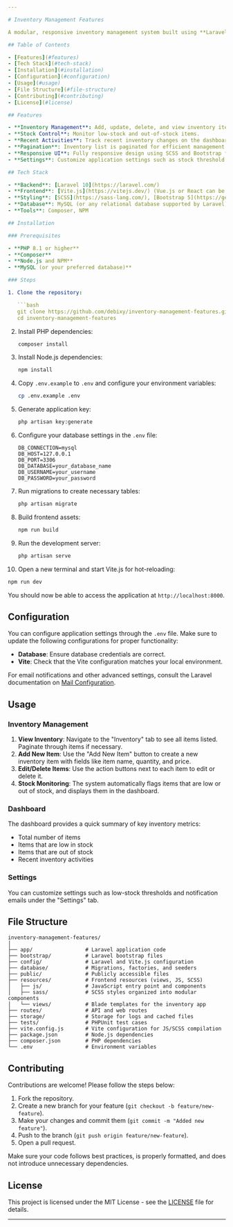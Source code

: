 ```yaml
---

# Inventory Management Features

A modular, responsive inventory management system built using **Laravel** and **Vite.js**. This application allows users to track inventory items, manage stock levels, and handle day-to-day inventory-related operations in an efficient and user-friendly interface.

## Table of Contents

- [Features](#features)
- [Tech Stack](#tech-stack)
- [Installation](#installation)
- [Configuration](#configuration)
- [Usage](#usage)
- [File Structure](#file-structure)
- [Contributing](#contributing)
- [License](#license)

## Features

- **Inventory Management**: Add, update, delete, and view inventory items.
- **Stock Control**: Monitor low-stock and out-of-stock items.
- **Recent Activities**: Track recent inventory changes on the dashboard.
- **Pagination**: Inventory list is paginated for efficient management of large data sets.
- **Responsive UI**: Fully responsive design using SCSS and Bootstrap for different screen sizes.
- **Settings**: Customize application settings such as stock threshold alerts and notification email.

## Tech Stack

- **Backend**: [Laravel 10](https://laravel.com/)
- **Frontend**: [Vite.js](https://vitejs.dev/) (Vue.js or React can be integrated if needed)
- **Styling**: [SCSS](https://sass-lang.com/), [Bootstrap 5](https://getbootstrap.com/)
- **Database**: MySQL (or any relational database supported by Laravel)
- **Tools**: Composer, NPM

## Installation

### Prerequisites

- **PHP 8.1 or higher**
- **Composer**
- **Node.js and NPM**
- **MySQL (or your preferred database)**

### Steps

1. Clone the repository:

   ```bash
   git clone https://github.com/debixy/inventory-management-features.git
   cd inventory-management-features
   ```

2. Install PHP dependencies:

   ```bash
   composer install
   ```

3. Install Node.js dependencies:

   ```bash
   npm install
   ```

4. Copy `.env.example` to `.env` and configure your environment variables:

   ```bash
   cp .env.example .env
   ```

5. Generate application key:

   ```bash
   php artisan key:generate
   ```

6. Configure your database settings in the `.env` file:

   ```env
   DB_CONNECTION=mysql
   DB_HOST=127.0.0.1
   DB_PORT=3306
   DB_DATABASE=your_database_name
   DB_USERNAME=your_username
   DB_PASSWORD=your_password
   ```

7. Run migrations to create necessary tables:

   ```bash
   php artisan migrate
   ```

8. Build frontend assets:

   ```bash
   npm run build
   ```

9. Run the development server:

   ```bash
   php artisan serve
   ```

10. Open a new terminal and start Vite.js for hot-reloading:

   ```bash
   npm run dev
   ```

You should now be able to access the application at `http://localhost:8000`.

## Configuration

You can configure application settings through the `.env` file. Make sure to update the following configurations for proper functionality:

- **Database**: Ensure database credentials are correct.
- **Vite**: Check that the Vite configuration matches your local environment.

For email notifications and other advanced settings, consult the Laravel documentation on [Mail Configuration](https://laravel.com/docs/10.x/mail).

## Usage

### Inventory Management

1. **View Inventory**: Navigate to the "Inventory" tab to see all items listed. Paginate through items if necessary.
2. **Add New Item**: Use the "Add New Item" button to create a new inventory item with fields like item name, quantity, and price.
3. **Edit/Delete Items**: Use the action buttons next to each item to edit or delete it.
4. **Stock Monitoring**: The system automatically flags items that are low or out of stock, and displays them in the dashboard.

### Dashboard

The dashboard provides a quick summary of key inventory metrics:
- Total number of items
- Items that are low in stock
- Items that are out of stock
- Recent inventory activities

### Settings

You can customize settings such as low-stock thresholds and notification emails under the "Settings" tab.

## File Structure

```
inventory-management-features/
│
├── app/                 # Laravel application code
├── bootstrap/           # Laravel bootstrap files
├── config/              # Laravel and Vite.js configuration
├── database/            # Migrations, factories, and seeders
├── public/              # Publicly accessible files
├── resources/           # Frontend resources (views, JS, SCSS)
│   ├── js/              # JavaScript entry point and components
│   ├── sass/            # SCSS styles organized into modular components
│   └── views/           # Blade templates for the inventory app
├── routes/              # API and web routes
├── storage/             # Storage for logs and cached files
├── tests/               # PHPUnit test cases
├── vite.config.js       # Vite configuration for JS/SCSS compilation
├── package.json         # Node.js dependencies
├── composer.json        # PHP dependencies
└── .env                 # Environment variables
```

## Contributing

Contributions are welcome! Please follow the steps below:

1. Fork the repository.
2. Create a new branch for your feature (`git checkout -b feature/new-feature`).
3. Make your changes and commit them (`git commit -m "Added new feature"`).
4. Push to the branch (`git push origin feature/new-feature`).
5. Open a pull request.

Make sure your code follows best practices, is properly formatted, and does not introduce unnecessary dependencies.

## License

This project is licensed under the MIT License - see the [LICENSE](LICENSE) file for details.

---
```

